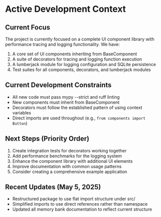 # Active Development Context

## Current Focus
The project is currently focused on a complete UI component library with performance tracing and logging functionality. We have:

1. A core set of UI components inheriting from BaseComponent
2. A suite of decorators for tracing and logging function execution 
3. A lumberjack module for logging configuration and SQLite persistence
4. Test suites for all components, decorators, and lumberjack modules

## Current Development Constraints
- All new code must pass mypy --strict and ruff linting
- New components must inherit from BaseComponent
- Decorators must follow the established pattern of using context variables
- Direct imports are used throughout (e.g., `from components import Button`)

## Next Steps (Priority Order)
1. Create integration tests for decorators working together
2. Add performance benchmarks for the logging system
3. Enhance the component library with additional UI elements
4. Improve documentation with common usage patterns
5. Consider creating a comprehensive example application

## Recent Updates (May 5, 2025)
- Restructured package to use flat import structure under src/
- Simplified imports to use direct references rather than namespace
- Updated all memory bank documentation to reflect current structure
